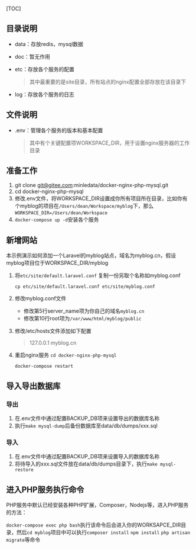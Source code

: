 [TOC]

## 目录说明

- data：存放redis，mysql数据

- doc：暂无作用

- etc：存放各个服务的配置

  > 其中最重要的是site目录，所有站点的nginx配置全部存放在该目录下

- log：存放各个服务的日志

## 文件说明

- .env：管理各个服务的版本和基本配置

  > 其中有个关键配置项WORKSPACE_DIR，用于设置nginx服务器的工作目录

## 准备工作

1. git clone git@gitee.com:minledata/docker-nginx-php-mysql.git
2. cd docker-nginx-php-mysql
3. 修改.env文件，将WORKSPACE_DIR设置成你所有项目所在目录，比如你有个myblog的项目在`/Users/dean/Workspace/myblog`下，那么`WORKSPACE_DIR=/Users/dean/Workspace`
4. `docker-compose up -d`安装各个服务

## 新增网站

​   本示例演示如何添加一个Laravel的myblog站点，域名为myblog.cn，假设myblog项目位于WORKSPACE_DIR/myblog

1. 将`etc/site/default.laravel.conf` 复制一份另取个名称如myblog.conf

   `cp etc/site/default.laravel.conf etc/site/myblog.conf`

2. 修改myblog.conf文件

   - 修改第5行server_name项为你自己的域名`myblog.cn`
   - 修改第10行root项为`/var/www/html/myblog/public`

3. 修改/etc/hosts文件添加如下配置

   > 127.0.0.1 myblog.cn

4. 重启nginx服务
   `cd docker-nginx-php-mysql`

   `docker-compose restart`

## 导入导出数据库

### 导出

1. 在.env文件中通过配置BACKUP_DB项来设置导出的数据库名称
2. 执行`make mysql-dump`后备份数据库至data/db/dumps/xxx.sql

### 导入

1. 在.env文件中通过配置BACKUP_DB项来设置导入的数据库名称
2. 将待导入的xxx.sql文件放在data/db/dumps目录下，执行`make mysql-restore`

## 进入PHP服务执行命令

PHP服务中默认已经安装各种PHP扩展，Composer，Nodejs等，进入PHP服务的方法：

`docker-compose exec php bash`执行该命令后会进入你的WORKSAPCE_DIR目录，然后`cd myblog`项目中可以执行`composer install` `npm install` `php artisan migrate`等命令
